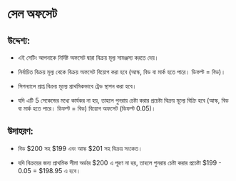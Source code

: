 # **সেল অফসেট**

## উদ্দেশ্য:

- এই সেটিং আপনাকে নির্দিষ্ট অফসেট দ্বারা বিক্রয় মূল্য সামঞ্জস্য করতে দেয়।

- নির্বাচিত বিক্রয় মূল্য থেকে বিক্রয় অফসেট বিয়োগ করা হবে (আস্ক, বিড বা মার্ক হতে পারে। ডিফল্ট = বিড)।

- সিগন্যালে প্রাপ্ত বিক্রয় মূল্যে প্রাথমিকভাবে ট্রেড স্থাপন করা হবে।

- যদি এটি 5 সেকেন্ডের মধ্যে কার্যকর না হয়, তাহলে পুনরায় চেষ্টা করার প্রচেষ্টা বিক্রয় মূল্যে বিক্রি হবে (আস্ক, বিড বা মার্ক হতে পারে। ডিফল্ট = বিড) বিয়োগ অফসেট (ডিফল্ট 0.05)।

## উদাহরণ:

- বিড $200 সহ $199 এবং আস্ক $201 সহ বিক্রয় সংকেত।

- যদি বিক্রয়ের জন্য প্রাথমিক সীমা অর্ডার $200 এ পূরণ না হয়, তাহলে পুনরায় চেষ্টা করার প্রচেষ্টা $199 - 0.05 = $198.95 এ হবে।
